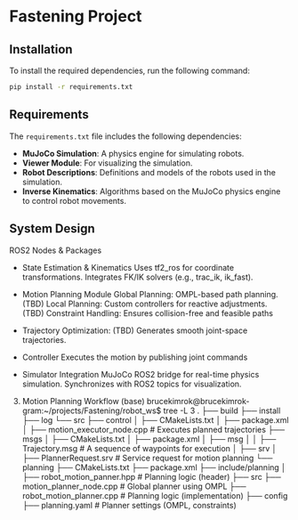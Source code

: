 # Fastening Project

## Installation

To install the required dependencies, run the following command:

```bash
pip install -r requirements.txt
```

## Requirements

The `requirements.txt` file includes the following dependencies:
- **MuJoCo Simulation**: A physics engine for simulating robots.
- **Viewer Module**: For visualizing the simulation.
- **Robot Descriptions**: Definitions and models of the robots used in the simulation.
- **Inverse Kinematics**: Algorithms based on the MuJoCo physics engine to control robot movements.

## System Design

ROS2 Nodes & Packages
- State Estimation & Kinematics
Uses tf2_ros for coordinate transformations.
Integrates FK/IK solvers (e.g., trac_ik, ik_fast).

- Motion Planning Module
Global Planning: OMPL-based path planning.
(TBD) Local Planning: Custom controllers for reactive adjustments.
(TBD) Constraint Handling: Ensures collision-free and feasible paths

- Trajectory Optimization: 
(TBD) Generates smooth joint-space trajectories. 

- Controller 
Executes the motion by publishing joint commands

- Simulator Integration
MuJoCo ROS2 bridge for real-time physics simulation.
Synchronizes with ROS2 topics for visualization.

3. Motion Planning Workflow
(base) brucekimrok@brucekimrok-gram:~/projects/Fastening/robot_ws$ tree -L 3
.
├── build
├── install
├── log
└── src
    ├── control
    │   ├── CMakeLists.txt
    │   ├── package.xml
    │   ├── motion_executor_node.cpp  # Executes planned trajectories
    ├── msgs
    │   ├── CMakeLists.txt
    │   ├── package.xml
    │   ├── msg
    │   │   ├── Trajectory.msg        # A sequence of waypoints for execution
    │   ├── srv
    │       ├── PlannerRequest.srv    # Service request for motion planning
    └── planning
        ├── CMakeLists.txt
        ├── package.xml
        ├── include/planning
        │   ├── robot_motion_panner.hpp # Planning logic (header)
        ├── src
            ├── motion_planner_node.cpp   # Global planner using OMPL
            ├── robot_motion_planner.cpp  # Planning logic (implementation)
        ├── config
            ├── planning.yaml         # Planner settings (OMPL, constraints)
